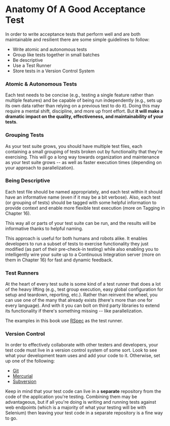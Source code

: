 # Anatomy Of A Good Acceptance Test

In order to write acceptance tests that perform well and are both maintainable and resilient there are some simple guidelines to follow:

+ Write atomic and autonomous tests
+ Group like tests together in small batches
+ Be descriptive
+ Use a Test Runner
+ Store tests in a Version Control System

### Atomic & Autonomous Tests

Each test needs to be concise (e.g., testing a single feature rather than multiple features) and be capable of being run independently (e.g., sets up its own data rather than relying on a previous test to do it). Doing this may require a mental shift, discipline, and more up front effort. But __it will make a dramatic impact on the quality, effectiveness, and maintainability of your tests__.

### Grouping Tests

As your test suite grows, you should have multiple test files, each containing a small grouping of tests broken out by functionality that they're exercising. This will go a long way towards organization and maintenance as your test suite grows -- as well as faster execution times (depending on your approach to parallelization).

### Being Descriptive

Each test file should be named appropriately, and each test within it should have an informative name (even if it may be a bit verbose). Also, each test (or grouping of tests) should be tagged with some helpful information to provide context and enable more flexible test execution (more on Tagging in Chapter 16).

This way all or parts of your test suite can be run, and the results will be informative thanks to helpful naming.

This approach is useful for both humans and robots alike. It enables developers to run a subset of tests to exercise functionality they just modified (as part of their pre-check-in testing) while also enabling you to intelligently wire your suite up to a Continuous Integration server (more on them in Chapter 16) for fast and dynamic feedback.

### Test Runners

At the heart of every test suite is some kind of a test runner that does a lot of the heavy lifting (e.g., test group execution, easy global configuration for setup and teardown, reporting, etc.). Rather than reinvent the wheel, you can use one of the many that already exists (there's more than one for every language). And with it you can bolt on third party libraries to extend its functionality if there's something missing -- like parallelization.

The examples in this book use [RSpec](http://rspec.info/) as the test runner.

### Version Control

In order to effectively collaborate with other testers and developers, your test code must live in a version control system of some sort. Look to see what your development team uses and add your code to it. Otherwise, set up one of the following:

+ [Git](http://git-scm.com/)
+ [Mercurial](http://mercurial.selenic.com/)
+ [Subversion](http://subversion.apache.org/)

Keep in mind that your test code can live in a __separate__ repository from the code of the application you're testing. Combining them may be advantageous, but if all you're doing is writing and running tests against web endpoints (which is a majority of what your testing will be with Selenium) then leaving your test code in a separate repository is a fine way to go.
